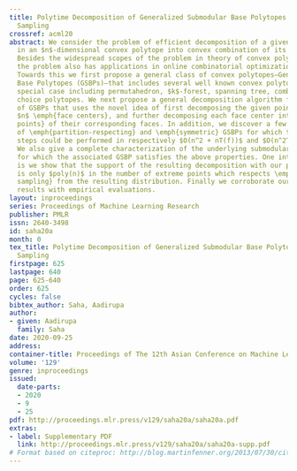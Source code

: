 ```yaml
---
title: Polytime Decomposition of Generalized Submodular Base Polytopes with Efficient
  Sampling
crossref: acml20
abstract: We consider the problem of efficient decomposition of a given point $x$
  in an $n$-dimensional convex polytope into convex combination of its extreme points.
  Besides the widespread scopes of the problem in theory of convex polytopes in mathematics,
  the problem also has applications in online combinatorial optimization problems.
  Towards this we first propose a general class of convex polytopes–Generalized Submodular
  Base Polytopes (GSBPs)–that includes several well known convex polytopes as its
  special case including permutahedron, $k$-forest, spanning tree, combinatorial subset
  choice polytopes. We next propose a general decomposition algorithm for above class
  of GSBPs that uses the novel idea of first decomposing the given point into at most
  $n$ \emph{face centers}, and further decomposing each face center into \emph{extreme
  points} of their corresponding faces. In addition, we discover a few special class
  of \emph{partition-respecting} and \emph{symmetric} GSBPs for which the above two
  steps could be performed in respectively $O(n^2 + nT(f))$ and $O(n^2T(f))$ time.
  We also give a complete characterization of the underlying submodular function $f$,
  for which the associated GSBP satisfies the above properties. One interesting fact
  is we show that the support of the resulting decomposition with our proposed algorithm
  is only $poly(n)$ in the number of extreme points which respects \emph{efficient
  sampling} from the resulting distribution. Finally we corroborate our theoretical
  results with empirical evaluations.
layout: inproceedings
series: Proceedings of Machine Learning Research
publisher: PMLR
issn: 2640-3498
id: saha20a
month: 0
tex_title: Polytime Decomposition of Generalized Submodular Base Polytopes with Efficient
  Sampling
firstpage: 625
lastpage: 640
page: 625-640
order: 625
cycles: false
bibtex_author: Saha, Aadirupa
author:
- given: Aadirupa
  family: Saha
date: 2020-09-25
address: 
container-title: Proceedings of The 12th Asian Conference on Machine Learning
volume: '129'
genre: inproceedings
issued:
  date-parts:
  - 2020
  - 9
  - 25
pdf: http://proceedings.mlr.press/v129/saha20a/saha20a.pdf
extras:
- label: Supplementary PDF
  link: http://proceedings.mlr.press/v129/saha20a/saha20a-supp.pdf
# Format based on citeproc: http://blog.martinfenner.org/2013/07/30/citeproc-yaml-for-bibliographies/
---
```

